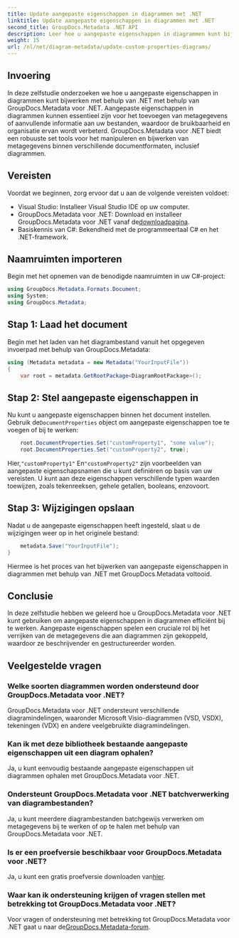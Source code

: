 ```yaml
---
title: Update aangepaste eigenschappen in diagrammen met .NET
linktitle: Update aangepaste eigenschappen in diagrammen met .NET
second_title: GroupDocs.Metadata .NET API
description: Leer hoe u aangepaste eigenschappen in diagrammen kunt bijwerken met .NET met GroupDocs.Metadata voor .NET. Verbeter metadata eenvoudig.
weight: 15
url: /nl/net/diagram-metadata/update-custom-properties-diagrams/
---
```

## Invoering
In deze zelfstudie onderzoeken we hoe u aangepaste eigenschappen in diagrammen kunt bijwerken met behulp van .NET met behulp van GroupDocs.Metadata voor .NET. Aangepaste eigenschappen in diagrammen kunnen essentieel zijn voor het toevoegen van metagegevens of aanvullende informatie aan uw bestanden, waardoor de bruikbaarheid en organisatie ervan wordt verbeterd. GroupDocs.Metadata voor .NET biedt een robuuste set tools voor het manipuleren en bijwerken van metagegevens binnen verschillende documentformaten, inclusief diagrammen.
## Vereisten
Voordat we beginnen, zorg ervoor dat u aan de volgende vereisten voldoet:
- Visual Studio: Installeer Visual Studio IDE op uw computer.
-  GroupDocs.Metadata voor .NET: Download en installeer GroupDocs.Metadata voor .NET vanaf de[downloadpagina](https://releases.groupdocs.com/metadata/net/).
- Basiskennis van C#: Bekendheid met de programmeertaal C# en het .NET-framework.

## Naamruimten importeren
Begin met het opnemen van de benodigde naamruimten in uw C#-project:
```csharp
using GroupDocs.Metadata.Formats.Document;
using System;
using GroupDocs.Metadata;
```
## Stap 1: Laad het document
Begin met het laden van het diagrambestand vanuit het opgegeven invoerpad met behulp van GroupDocs.Metadata:
```csharp
using (Metadata metadata = new Metadata("YourInputFile"))
{
    var root = metadata.GetRootPackage<DiagramRootPackage>();
```
## Stap 2: Stel aangepaste eigenschappen in
 Nu kunt u aangepaste eigenschappen binnen het document instellen. Gebruik de`DocumentProperties` object om aangepaste eigenschappen toe te voegen of bij te werken:
```csharp
    root.DocumentProperties.Set("customProperty1", "some value");
    root.DocumentProperties.Set("customProperty2", true);
```
 Hier,`"customProperty1"` En`"customProperty2"` zijn voorbeelden van aangepaste eigenschapsnamen die u kunt definiëren op basis van uw vereisten. U kunt aan deze eigenschappen verschillende typen waarden toewijzen, zoals tekenreeksen, gehele getallen, booleans, enzovoort.
## Stap 3: Wijzigingen opslaan
Nadat u de aangepaste eigenschappen heeft ingesteld, slaat u de wijzigingen weer op in het originele bestand:
```csharp
    metadata.Save("YourInputFile");
}
```
Hiermee is het proces van het bijwerken van aangepaste eigenschappen in diagrammen met behulp van .NET met GroupDocs.Metadata voltooid.

## Conclusie
In deze zelfstudie hebben we geleerd hoe u GroupDocs.Metadata voor .NET kunt gebruiken om aangepaste eigenschappen in diagrammen efficiënt bij te werken. Aangepaste eigenschappen spelen een cruciale rol bij het verrijken van de metagegevens die aan diagrammen zijn gekoppeld, waardoor ze beschrijvender en gestructureerder worden.

## Veelgestelde vragen
### Welke soorten diagrammen worden ondersteund door GroupDocs.Metadata voor .NET?
GroupDocs.Metadata voor .NET ondersteunt verschillende diagramindelingen, waaronder Microsoft Visio-diagrammen (VSD, VSDX), tekeningen (VDX) en andere veelgebruikte diagramindelingen.
### Kan ik met deze bibliotheek bestaande aangepaste eigenschappen uit een diagram ophalen?
Ja, u kunt eenvoudig bestaande aangepaste eigenschappen uit diagrammen ophalen met GroupDocs.Metadata voor .NET.
### Ondersteunt GroupDocs.Metadata voor .NET batchverwerking van diagrambestanden?
Ja, u kunt meerdere diagrambestanden batchgewijs verwerken om metagegevens bij te werken of op te halen met behulp van GroupDocs.Metadata voor .NET.
### Is er een proefversie beschikbaar voor GroupDocs.Metadata voor .NET?
 Ja, u kunt een gratis proefversie downloaden van[hier](https://releases.groupdocs.com/).
### Waar kan ik ondersteuning krijgen of vragen stellen met betrekking tot GroupDocs.Metadata voor .NET?
 Voor vragen of ondersteuning met betrekking tot GroupDocs.Metadata voor .NET gaat u naar de[GroupDocs.Metadata-forum](https://forum.groupdocs.com/c/metadata/14).